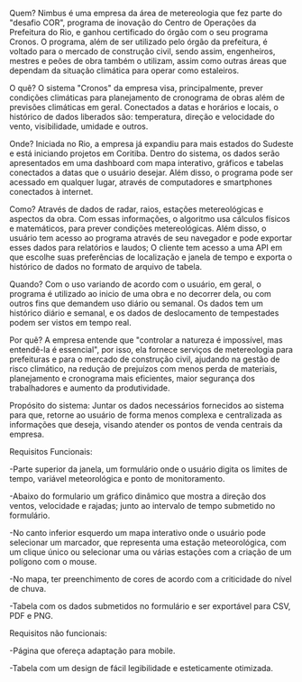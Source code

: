 Quem? Nimbus é uma empresa da área de metereologia que fez parte do "desafio COR", programa de inovação do Centro de Operações da Prefeitura do Rio, e ganhou certificado do órgão com o seu programa Cronos. O programa, além de ser utilizado pelo órgão da prefeitura, é voltado para o mercado de construção civil, sendo assim, engenheiros, mestres e peões de obra também o utilizam, assim como outras áreas que dependam da situação climática para operar como estaleiros.

O quê? O sistema "Cronos" da empresa visa, principalmente, prever condições climáticas para planejamento de cronograma de obras além de previsões climáticas em geral. Conectados a datas e horários e locais, o histórico de dados liberados são: temperatura, direção e velocidade do vento, visibilidade, umidade e outros. 

Onde? Iniciada no Rio, a empresa já expandiu para mais estados do Sudeste e está iniciando projetos em Coritiba. Dentro do sistema, os dados serão apresentados em uma dashboard com mapa interativo, gráficos e tabelas conectados a datas que o usuário desejar. Além disso, o programa pode ser acessado em qualquer lugar, através de computadores e smartphones conectados à internet.

Como? Através de dados de radar, raios, estações metereológicas e aspectos da obra. Com essas informações, o algoritmo usa cálculos físicos e matemáticos, para prever condições metereológicas. Além disso, o usuário tem acesso ao programa através de seu navegador e pode exportar esses dados para relatórios e laudos;
O cliente tem acesso a uma API em que escolhe suas preferências de localização e janela de tempo e exporta o histórico de dados no formato de arquivo de tabela.

Quando? Com o uso variando de acordo com o usuário, em geral, o programa é utilizado ao inicio de uma obra e no decorrer dela, ou com outros fins que demandem uso diário ou semanal. 
Os dados tem um histórico diário e semanal, e os dados de deslocamento de tempestades podem ser vistos em tempo real.

Por quê? A empresa entende que "controlar a natureza é impossível, mas entendê-la é essencial", por isso, ela fornece serviços de metereologia para prefeituras e para o mercado de construção civil, ajudando na gestão de risco climático, na redução de prejuízos com  menos perda de materiais, planejamento e cronograma mais eficientes, maior segurança dos trabalhadores e aumento da produtividade.

Propósito do sistema: Juntar os dados necessários fornecidos ao sistema para que, retorne ao usuário de forma menos complexa e centralizada as informações que deseja, visando atender os pontos de venda centrais da empresa.


Requisitos Funcionais:

-Parte superior da janela, um formulário onde o usuário digita os limites de tempo, variável meteorológica e ponto de monitoramento.

-Abaixo do formulario um gráfico dinâmico que mostra a direção dos ventos, velocidade e rajadas; junto ao intervalo de tempo submetido no formulário.

-No canto inferior esquerdo um mapa interativo onde o usuário pode selecionar um marcador, que representa uma estação meteorológica, com um clique único ou selecionar uma ou várias estações com a criação de um polígono com o mouse.

-No mapa, ter preenchimento de cores de acordo com a criticidade do nível de chuva.

-Tabela com os dados submetidos no formulário e ser exportável para CSV, PDF e PNG.

Requisitos não funcionais:

-Página que ofereça adaptação para mobile.

-Tabela com um design de fácil legibilidade e esteticamente otimizada.

